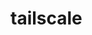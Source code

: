 <!-- generated by markdown-notes-tree -->

# tailscale

<!-- optional markdown-notes-tree directory description starts here -->

<!-- optional markdown-notes-tree directory description ends here -->
